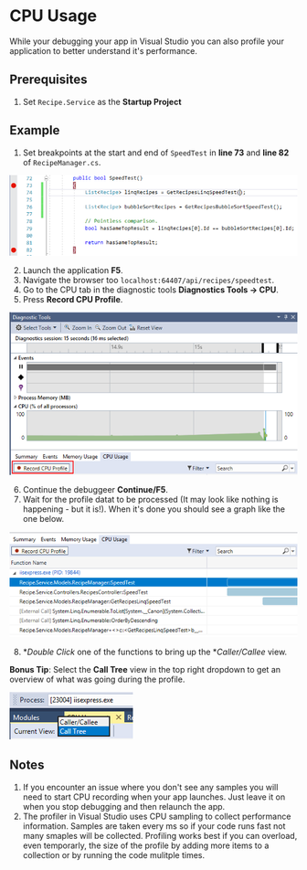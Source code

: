# CPU Usage
While your debugging your app in Visual Studio you can also profile your application to better understand it's performance. 

## Prerequisites

1. Set `Recipe.Service` as the **Startup Project**

## Example
1. Set breakpoints at the start and end of `SpeedTest` in **line 73** and **line 82** of `RecipeManager.cs`.

![Breakpoints set](CPUUsage-Breakpoints.png)

2. Launch the application **F5**.
3. Navigate the browser too `localhost:64407/api/recipes/speedtest`.
4. Go to the CPU tab in the diagnostic tools  **Diagnostics Tools -> CPU**.
5. Press **Record CPU Profile**.

![CPU Recording started](CPUUsage-Record.png)

6. Continue the debuggeer **Continue/F5**.
7. Wait for the profile datat to be processed (It may look like nothing is happening - but it is!). When it's done you should see a graph like the one below.

![Profile](CPUUsage-BasicStats.png)

8. **Double Click* one of the functions to bring up the **Caller/Callee* view. 


**Bonus Tip**: Select the **Call Tree** view in the top right dropdown to get an overview of what was going during the profile.

![Call tree view](CPUUsage-CallTree.png)


## Notes

1. If you encounter an issue where you don't see any samples you will need to start CPU recording when your app launches. Just leave it on when you stop debugging and then relaunch the app.
2. The profiler in Visual Studio uses CPU sampling to collect performance information. Samples are taken every ms so if your code runs fast not many smaples will be collected. Profiling works best if you can overload, even temporarly, the size of the profile by adding more items to a collection or by running the code mulitple times.